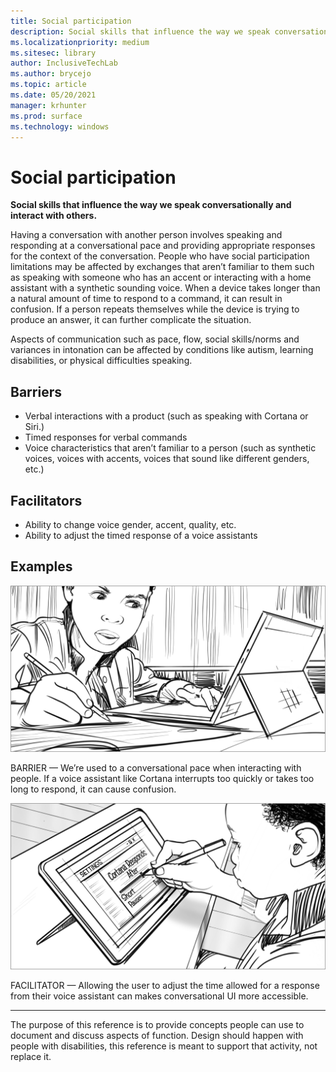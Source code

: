 ```yaml
---
title: Social participation
description: Social skills that influence the way we speak conversationally and interact with others
ms.localizationpriority: medium
ms.sitesec: library
author: InclusiveTechLab
ms.author: brycejo 
ms.topic: article
ms.date: 05/20/2021
manager: krhunter
ms.prod: surface
ms.technology: windows
---
```


# Social participation

**Social skills that influence the way we speak conversationally and interact with others.**

Having a conversation with another person involves speaking and responding at a conversational pace and providing appropriate responses for the context of the conversation. People who have social participation limitations may be affected by exchanges that aren’t familiar to them such as speaking with someone who has an accent or interacting with a home assistant with a synthetic sounding voice. When a device takes longer than a natural amount of time to respond to a command, it can result in confusion. If a person repeats themselves while the device is trying to produce an answer, it can further complicate the situation.

Aspects of communication such as pace, flow, social skills/norms and variances in intonation can be affected by conditions like autism, learning disabilities, or physical difficulties speaking.

## Barriers
* Verbal interactions with a product (such as speaking with Cortana or Siri.)​
* Timed responses for verbal commands​
* Voice characteristics that aren’t familiar to a person (such as synthetic voices, voices with accents, voices that sound like different genders, etc.)​

## Facilitators
* Ability to change voice gender, accent, quality, etc.​
* Ability to adjust the timed response of a voice assistant​s

## Examples

![A boy is speaking to Cortana on his Surface Go. As he is asking her, &quot;What is twenty three minus-&quot; Cortana interrupts him, asking him to repeat his question. He has a confused look on his face.](images/Communication_SocialParticipation_Barrier.jpg)

BARRIER — We’re used to a conversational pace when interacting with people. If a voice assistant like Cortana interrupts too quickly or takes too long to respond, it can cause confusion.

![The boy has the settings window up on his Surface Go. He is adjusting a slide meter the prolongs the amount of time Cortana will take to before responding.](images/Communication_SocialParticipation_Facilitator.jpg)

FACILITATOR — Allowing the user to adjust the time allowed for a response from their voice assistant can makes conversational UI more accessible. 

[comment]: # (Footer statement)
___
The purpose of this reference is to provide concepts people can use to document and discuss aspects of function. Design should happen with people with disabilities, this reference is meant to support that activity, not replace it. 